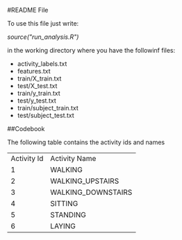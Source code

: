 #README File

To use this file just write:

*source("run_analysis.R")*

in the working directory where you have the followinf files:

- activity_labels.txt
- features.txt
- train/X_train.txt
- test/X_test.txt
- train/y_train.txt
- test/y_test.txt
- train/subject_train.txt
- test/subject_test.txt

##Codebook

The following table contains the activity ids and names

<table>
  <tr>
    <td>Activity Id</td>
    <td>Activity Name</td>
  </tr>
  <tr>
    <td>1</td>
    <td>WALKING</td>
  </tr>
  <tr>
    <td>2</td>
    <td>WALKING_UPSTAIRS</td>
  </tr>
  <tr>
    <td>3</td>
    <td>WALKING_DOWNSTAIRS</td>
  </tr>
  <tr>
    <td>4</td>
    <td>SITTING</td>
  </tr>
  <tr>
    <td>5</td>
    <td>STANDING</td>
  </tr>
  <tr>
    <td>6</td>
    <td>LAYING</td>
  </tr>
</table>